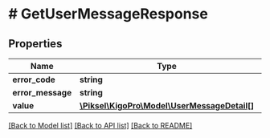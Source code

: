 # # GetUserMessageResponse

## Properties

Name | Type | Description | Notes
------------ | ------------- | ------------- | -------------
**error_code** | **string** |  | [optional] 
**error_message** | **string** |  | [optional] 
**value** | [**\Piksel\KigoPro\Model\UserMessageDetail[]**](UserMessageDetail.md) |  | [optional] 

[[Back to Model list]](../../README.md#documentation-for-models) [[Back to API list]](../../README.md#documentation-for-api-endpoints) [[Back to README]](../../README.md)


